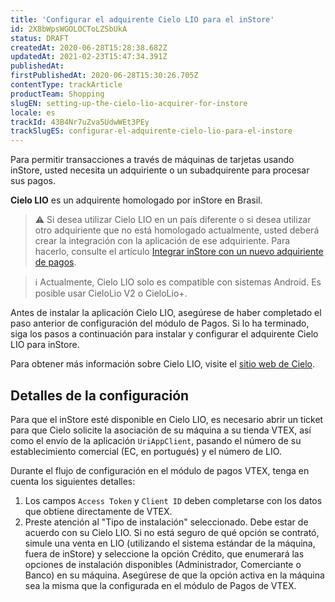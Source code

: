 ```yaml
---
title: 'Configurar el adquirente Cielo LIO para el inStore'
id: 2X8bWpsWGOLOCToLZSbUkA
status: DRAFT
createdAt: 2020-06-28T15:28:38.682Z
updatedAt: 2021-02-23T15:47:34.391Z
publishedAt: 
firstPublishedAt: 2020-06-28T15:30:26.705Z
contentType: trackArticle
productTeam: Shopping
slugEN: setting-up-the-cielo-lio-acquirer-for-instore
locale: es
trackId: 43B4Nr7uZva5UdwWEt3PEy
trackSlugES: configurar-el-adquirente-cielo-lio-para-el-instore
---
```


Para permitir transacciones a través de máquinas de tarjetas usando inStore, usted necesita un adquiriente o un subadquirente para procesar sus pagos.

__Cielo LIO__ es un adquirente homologado por inStore en Brasil.

>⚠️ Si desea utilizar Cielo LIO en un país diferente o si desea utilizar otro adquiriente que no está homologado actualmente, usted deberá crear la integración con la aplicación de ese adquiriente. Para hacerlo, consulte el artículo [ Integrar inStore con un nuevo adquiriente de pagos](https://help.vtex.com/es/tracks/instore-integration--6NTqymtXmL9cNy8w1ouAod).

>ℹ️ Actualmente, Cielo LIO solo es compatible con sistemas Android. Es posible usar CieloLio V2 o CieloLio+.

Antes de instalar la aplicación Cielo LIO, asegúrese de haber completado el paso anterior de configuración del módulo de Pagos. Si lo ha terminado, siga los pasos a continuación para instalar y configurar el adquirente Cielo LIO para inStore.

Para obtener más información sobre Cielo LIO, visite el [sitio web de Cielo](https://www.cielo.com.br/comprar-maquina-de-cartao).

## Detalles de la configuración

Para que el inStore esté disponible en Cielo LIO, es necesario abrir un ticket para que Cielo solicite la asociación de su máquina a su tienda VTEX, así como el envío de la aplicación `UriAppClient`, pasando el número de su establecimiento comercial (EC, en portugués) y el número de LIO.

Durante el flujo de configuración en el módulo de pagos VTEX, tenga en cuenta los siguientes detalles:

1. Los campos `Access Token` y `Client ID` deben completarse con los datos que obtiene directamente de VTEX.
2. Preste atención al "Tipo de instalación" seleccionado. Debe estar de acuerdo con su Cielo LIO. Si no está seguro de qué opción se contrató, simule una venta en LIO (utilizando el sistema estándar de la máquina, fuera de inStore) y seleccione la opción Crédito, que enumerará las opciones de instalación disponibles (Administrador, Comerciante o Banco) en su máquina. Asegúrese de que la opción activa en la máquina sea la misma que la configurada en el módulo de Pagos de VTEX.
